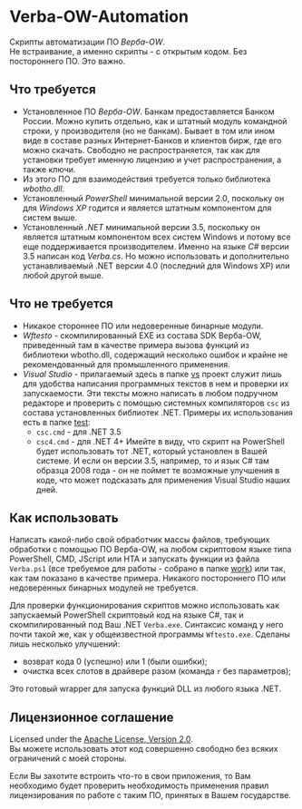 # Verba-OW-Automation

Скрипты автоматизации ПО *Верба-OW*.  
Не встраивание, а именно скрипты - с открытым кодом. Без постороннего ПО. 
Это важно.

## Что требуется

* Установленное ПО *Верба-OW*. Банкам предоставляется Банком России. 
Можно купить отдельно, как и штатный модуль командной строки, 
у производителя (но не банкам). 
Бывает в том или ином виде в составе разных Интернет-Банков и клиентов 
бирж, где его можно скачать. Свободно не распространяется, так как для 
установки требует именную лицензию и учет распространения, а также ключи.
* Из этого ПО для взаимодействия требуется только библиотека *wbotho.dll*.
* Установленный *PowerShell* минимальной версии 2.0, поскольку он 
для *Windows XP* годится и является штатным компонентом для систем выше.
* Установленный *.NET* минимальной версии 3.5, поскольку он является 
штатным компонентом всех систем Windows и потому все еще поддерживается 
производителем. Именно на языке *C#* версии 3.5 написан код *Verba.cs*. 
Но можно использовать и дополнительно устанавливаемый .NET версии 4.0 
(последний для Windows XP) или любой другой выше.

## Что не требуется

* Никакое стороннее ПО или недоверенные бинарные модули.
* *Wftesto* - скомпилированный EXE из состава SDK Верба-OW, приведенный там 
в качестве примера вызова функций из библиотеки wbotho.dll, содержащий 
несколько ошибок и крайне не рекомендованный для промышленного применения.
* *Visual Studio* - прилагаемый здесь в папке [vs](vs) проект служит лишь 
для удобства написания программных текстов в нем и проверки их запускаемости. 
Эти тексты можно написать в любом подручном редакторе и проверить с помощью 
системных компиляторов ```csc``` из состава установленных библиотек .NET.
Примеры их использования есть в папке [test](test):
  * ```csc.cmd``` - для .NET 3.5
  * ```csc4.cmd``` - для .NET 4+
Имейте в виду, что скрипт на PowerShell будет использовать тот .NET, 
который установлен в Вашей системе. И если он версии 3.5, например, то и 
язык C# там образца 2008 года - он не поймет те возможные улучшения в коде, 
что может подсказать для применения Visual Studio наших дней.

## Как использовать

Написать какой-либо свой обработчик массы файлов, требующих обработки 
с помощью ПО Верба-OW, на любом скриптовом языке типа PowerShell, CMD, 
JScript или HTA и запускать функции из файла ```Verba.ps1``` (все 
требуемое для работы - собрано в папке [work](work)) или так, как там 
показано в качестве примера. Никакого постороннего ПО или недоверенных 
бинарных модулей не требуется.

Для проверки функционирования скриптов можно использовать как запускаемый 
PowerShell скриптовый код на языке C#, так и скомпилированный под Ваш 
.NET ```Verba.exe```. Синтаксис команд у него почти такой же, как 
у общеизвестной программы ```Wftesto.exe```. 
Сделаны лишь несколько улучшений:
  * возврат кода 0 (успешно) или 1 (были ошибки);
  * очистка всех слотов в драйвере разом (команда ```r``` без параметров);

Это готовый wrapper для запуска функций DLL из любого языка .NET.

## Лицензионное соглашение

Licensed under the [Apache License, 
Version 2.0](http://www.apache.org/licenses/LICENSE-2.0 "LICENSE").  
Вы можете использовать этот код совершенно свободно без всяких ограничений 
с моей стороны.

Если Вы захотите встроить что-то в свои приложения, то Вам необходимо 
будет проверить необходимость применения правил лицензирования по работе 
с таким ПО, принятых в Вашем государстве.
